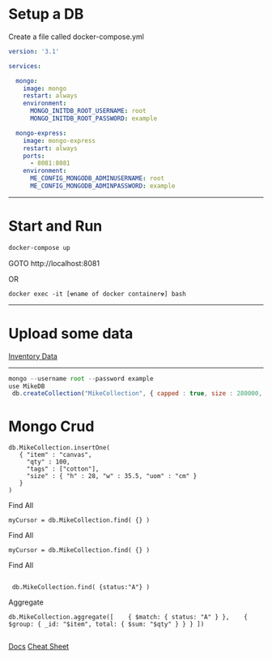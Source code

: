 # Setup a DB
Create a file called docker-compose.yml
```yaml
version: '3.1'

services:

  mongo:
    image: mongo
    restart: always
    environment:
      MONGO_INITDB_ROOT_USERNAME: root
      MONGO_INITDB_ROOT_PASSWORD: example

  mongo-express:
    image: mongo-express
    restart: always
    ports:
      - 8081:8081
    environment:
      ME_CONFIG_MONGODB_ADMINUSERNAME: root
      ME_CONFIG_MONGODB_ADMINPASSWORD: example
```
---
# Start and Run
```sh
docker-compose up

```
GOTO http://localhost:8081

OR
```
docker exec -it [☢️️️name of docker️ container️️️️☢] bash
```
---
# Upload some data
[Inventory Data](https://raw.githubusercontent.com/mongodb/docs-assets/primer-dataset/inventory.crud.json)

---
```js
mongo --username root --password example
use MikeDB
 db.createCollection("MikeCollection", { capped : true, size : 280000, max : 1000 } )

```

# Mongo Crud
```mongo
db.MikeCollection.insertOne(
   { "item" : "canvas",
     "qty" : 100,
     "tags" : ["cotton"],
     "size" : { "h" : 28, "w" : 35.5, "uom" : "cm" }
   }
)
```

Find All
```
myCursor = db.MikeCollection.find( {} )
```



Find All
```
myCursor = db.MikeCollection.find( {} )
```

Find All
```

 db.MikeCollection.find( {status:"A"} )

```
Aggregate
```
db.MikeCollection.aggregate([    { $match: { status: "A" } },    { $group: { _id: "$item", total: { $sum: "$qty" } } } ])


```


[Docs](https://docs.mongodb.com/guides/)
[Cheat Sheet](https://www.opentechguides.com/how-to/article/mongodb/118/mongodb-cheatsheat.html)


